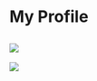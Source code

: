 # My Profile
[![](https://lanyard-profile-readme.vercel.app/api/690634258691391589)](https://discord.com/users/690634258691391589)
---
![](https://komarev.com/ghpvc/?username=memte&color=c50808)

